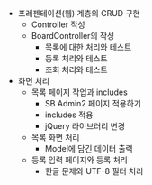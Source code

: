 * 프레젠테이션(웹) 계층의 CRUD 구현
  * Controller 작성
  * BoardController의 작성
    * 목록에 대한 처리와 테스트
    * 등록 처리와 테스트
    * 조회 처리와 테스트
* 화면 처리
  * 목록 페이지 작업과 includes
    * SB Admin2 페이지 적용하기
    * includes 적용
    * jQuery 라이브러리 변경
  * 목록 화면 처리
    * Model에 담긴 데이터 출력
  * 등록 입력 페이지와 등록 처리
    * 한글 문제와 UTF-8 필터 처리